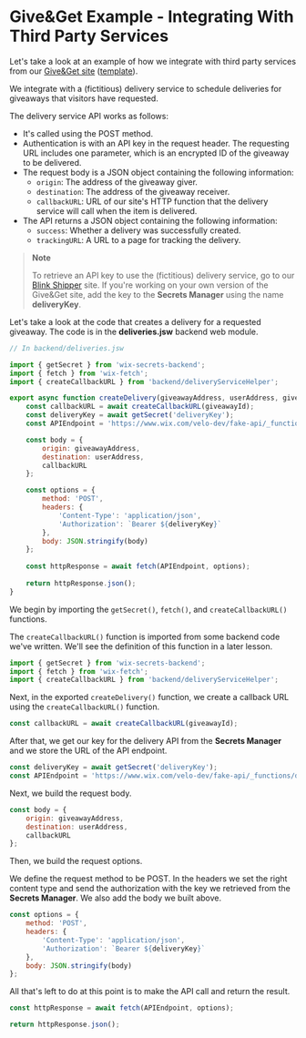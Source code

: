 # Give&Get Example - Integrating With Third Party Services

Let's take a look at an example of how we integrate with third party services from our [Give&Get site](https://www.wix.com/velo-dev/giveandget) ([template](https://editor.wix.com/html/editor/web/renderer/new?siteId=bc57d791-a42d-4f8c-b74e-bd51b6dd0095&metaSiteId=398bcfa9-b93e-435a-95ea-9a0c15d56d36&autoDevMode=true)). 

We integrate with a (fictitious) delivery service to schedule deliveries for giveaways that visitors have requested.

The delivery service API works as follows:

-   It's called using the POST method.
-   Authentication is with an API key in the request header. The requesting URL includes one parameter, which is an encrypted ID of the giveaway to be delivered.
-   The request body is a JSON object containing the following information:
    -   `origin`: The address of the giveaway giver.
    -   `destination`: The address of the giveaway receiver.
    -   `callbackURL`: URL of our site's HTTP function that the delivery service will call when the item is delivered.
-   The API returns a JSON object containing the following information:
    -   `success`: Whether a delivery was successfully created.
    -   `trackingURL`: A URL to a page for tracking the delivery.

> **Note**
> 
> To retrieve an API key to use the (fictitious) delivery service, go to our [Blink Shipper](https://www.wix.com/velo-dev/fake-api) site. If you're working on your own version of the Give&Get site, add the key to the **Secrets Manager** using the name **deliveryKey**.

Let's take a look at the code that creates a delivery for a requested giveaway. The code is in the **deliveries.jsw** backend web module.

```javascript
// In backend/deliveries.jsw

import { getSecret } from 'wix-secrets-backend';
import { fetch } from 'wix-fetch';
import { createCallbackURL } from 'backend/deliveryServiceHelper';

export async function createDelivery(giveawayAddress, userAddress, giveawayId) { 
    const callbackURL = await createCallbackURL(giveawayId);
    const deliveryKey = await getSecret('deliveryKey');
    const APIEndpoint = 'https://www.wix.com/velo-dev/fake-api/_functions/delivery'; 

    const body = {
        origin: giveawayAddress,
        destination: userAddress,
        callbackURL
    };

    const options = {
        method: 'POST',
        headers: {
            'Content-Type': 'application/json',
            'Authorization': `Bearer ${deliveryKey}`
        },
        body: JSON.stringify(body)
    };
  
    const httpResponse = await fetch(APIEndpoint, options);
  
    return httpResponse.json();
}
```

We begin by importing the `getSecret()`, `fetch()`, and `createCallbackURL()` functions.

The `createCallbackURL()` function is imported from some backend code we've written. We'll see the definition of this function in a later lesson.

```javascript
import { getSecret } from 'wix-secrets-backend';
import { fetch } from 'wix-fetch';
import { createCallbackURL } from 'backend/deliveryServiceHelper';
```

Next, in the exported `createDelivery()` function, we create a callback URL using the `createCallbackURL()` function.

```javascript
const callbackURL = await createCallbackURL(giveawayId);
```

After that, we get our key for the delivery API from the **Secrets Manager** and we store the URL of the API endpoint.

```javascript
const deliveryKey = await getSecret('deliveryKey');
const APIEndpoint = 'https://www.wix.com/velo-dev/fake-api/_functions/delivery';
```

Next, we build the request body.

```javascript
const body = {
    origin: giveawayAddress,
    destination: userAddress,
    callbackURL
};
```

Then, we build the request options.

We define the request method to be POST. In the headers we set the right content type and send the authorization with the key we retrieved from the **Secrets Manager**. We also add the body we built above.

```javascript
const options = {
    method: 'POST',
    headers: {
        'Content-Type': 'application/json',
        'Authorization': `Bearer ${deliveryKey}`
    },
    body: JSON.stringify(body)
};
```

All that's left to do at this point is to make the API call and return the result.

```javascript
const httpResponse = await fetch(APIEndpoint, options);

return httpResponse.json();
```